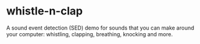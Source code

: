 # whistle-n-clap
A sound event detection (SED) demo for sounds that you can make around your computer: whistling, clapping, breathing, knocking and more.
